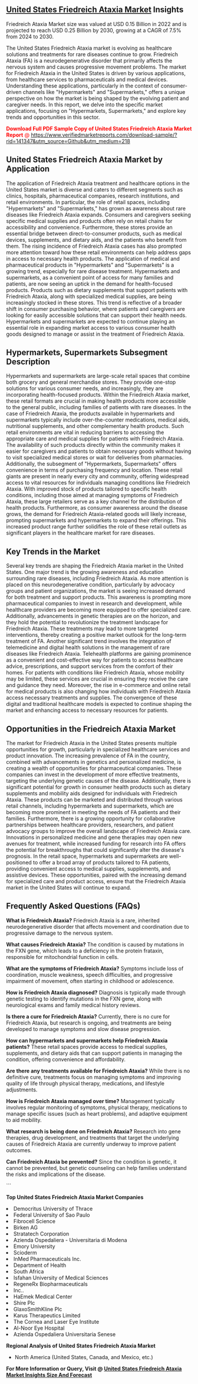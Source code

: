 <h2><a href="https://www.verifiedmarketreports.com/download-sample/?rid=141347&amp;utm_source=Github&amp;utm_medium=218" target="_blank">United States Friedreich Ataxia Market</a> Insights</h2><p>Friedreich Ataxia Market size was valued at USD 0.15 Billion in 2022 and is projected to reach USD 0.25 Billion by 2030, growing at a CAGR of 7.5% from 2024 to 2030.</p><p> <p>The United States Friedreich Ataxia market is evolving as healthcare solutions and treatments for rare diseases continue to grow. Friedreich Ataxia (FA) is a neurodegenerative disorder that primarily affects the nervous system and causes progressive movement problems. The market for Friedreich Ataxia in the United States is driven by various applications, from healthcare services to pharmaceuticals and medical devices. Understanding these applications, particularly in the context of consumer-driven channels like "Hypermarkets" and "Supermarkets," offers a unique perspective on how the market is being shaped by the evolving patient and caregiver needs. In this report, we delve into the specific market applications, focusing on "Hypermarkets, Supermarkets," and explore key trends and opportunities in this sector. <p><span class=""><span style="color: #ff0000;"><strong>Download Full PDF Sample Copy of United States Friedreich Ataxia Market Report</strong> @ </span><a href="https://www.verifiedmarketreports.com/download-sample/?rid=141347&amp;utm_source=Github&amp;utm_medium=218" target="_blank">https://www.verifiedmarketreports.com/download-sample/?rid=141347&amp;utm_source=Github&amp;utm_medium=218</a></span></p></p> <h2>United States Friedreich Ataxia Market by Application</h2> <p>The application of Friedreich Ataxia treatment and healthcare options in the United States market is diverse and caters to different segments such as clinics, hospitals, pharmaceutical companies, research institutions, and retail environments. In particular, the role of retail spaces, including "Hypermarkets" and "Supermarkets," has grown as awareness about rare diseases like Friedreich Ataxia expands. Consumers and caregivers seeking specific medical supplies and products often rely on retail chains for accessibility and convenience. Furthermore, these stores provide an essential bridge between direct-to-consumer products, such as medical devices, supplements, and dietary aids, and the patients who benefit from them. The rising incidence of Friedreich Ataxia cases has also prompted more attention toward how these retail environments can help address gaps in access to necessary health products. The application of medical and pharmaceutical products in "Hypermarkets" and "Supermarkets" is a growing trend, especially for rare disease treatment. Hypermarkets and supermarkets, as a convenient point of access for many families and patients, are now seeing an uptick in the demand for health-focused products. Products such as dietary supplements that support patients with Friedreich Ataxia, along with specialized medical supplies, are being increasingly stocked in these stores. This trend is reflective of a broader shift in consumer purchasing behavior, where patients and caregivers are looking for easily accessible solutions that can support their health needs. Hypermarkets and supermarkets are expected to continue playing an essential role in expanding market access to various consumer health goods designed to manage or assist in the treatment of Friedreich Ataxia. <h2>Hypermarkets, Supermarkets Subsegment Description</h2> <p>Hypermarkets and supermarkets are large-scale retail spaces that combine both grocery and general merchandise stores. They provide one-stop solutions for various consumer needs, and increasingly, they are incorporating health-focused products. Within the Friedreich Ataxia market, these retail formats are crucial in making health products more accessible to the general public, including families of patients with rare diseases. In the case of Friedreich Ataxia, the products available in hypermarkets and supermarkets typically include over-the-counter medications, medical aids, nutritional supplements, and other complementary health products. Such retail environments are vital in reducing barriers to accessing the appropriate care and medical supplies for patients with Friedreich Ataxia. The availability of such products directly within the community makes it easier for caregivers and patients to obtain necessary goods without having to visit specialized medical stores or wait for deliveries from pharmacies. Additionally, the subsegment of "Hypermarkets, Supermarkets" offers convenience in terms of purchasing frequency and location. These retail giants are present in nearly every city and community, offering widespread access to vital resources for individuals managing conditions like Friedreich Ataxia. With improved stock of products tailored to specific health conditions, including those aimed at managing symptoms of Friedreich Ataxia, these large retailers serve as a key channel for the distribution of health products. Furthermore, as consumer awareness around the disease grows, the demand for Friedreich Ataxia-related goods will likely increase, prompting supermarkets and hypermarkets to expand their offerings. This increased product range further solidifies the role of these retail outlets as significant players in the healthcare market for rare diseases. <h2>Key Trends in the Market</h2> <p>Several key trends are shaping the Friedreich Ataxia market in the United States. One major trend is the growing awareness and education surrounding rare diseases, including Friedreich Ataxia. As more attention is placed on this neurodegenerative condition, particularly by advocacy groups and patient organizations, the market is seeing increased demand for both treatment and support products. This awareness is prompting more pharmaceutical companies to invest in research and development, while healthcare providers are becoming more equipped to offer specialized care. Additionally, advancements in genetic therapies are on the horizon, and they hold the potential to revolutionize the treatment landscape for Friedreich Ataxia. These treatments may lead to more targeted interventions, thereby creating a positive market outlook for the long-term treatment of FA. Another significant trend involves the integration of telemedicine and digital health solutions in the management of rare diseases like Friedreich Ataxia. Telehealth platforms are gaining prominence as a convenient and cost-effective way for patients to access healthcare advice, prescriptions, and support services from the comfort of their homes. For patients with conditions like Friedreich Ataxia, whose mobility may be limited, these services are crucial in ensuring they receive the care and guidance they need. Moreover, the rise in e-commerce and online retail for medical products is also changing how individuals with Friedreich Ataxia access necessary treatments and supplies. The convergence of these digital and traditional healthcare models is expected to continue shaping the market and enhancing access to necessary resources for patients. <h2>Opportunities in the Friedreich Ataxia Market</h2> <p>The market for Friedreich Ataxia in the United States presents multiple opportunities for growth, particularly in specialized healthcare services and product innovation. The increasing prevalence of FA in the country, combined with advancements in genetics and personalized medicine, is creating a wealth of opportunities for pharmaceutical companies. These companies can invest in the development of more effective treatments, targeting the underlying genetic causes of the disease. Additionally, there is significant potential for growth in consumer health products such as dietary supplements and mobility aids designed for individuals with Friedreich Ataxia. These products can be marketed and distributed through various retail channels, including hypermarkets and supermarkets, which are becoming more prominent in meeting the needs of FA patients and their families. Furthermore, there is a growing opportunity for collaborative partnerships between healthcare providers, researchers, and patient advocacy groups to improve the overall landscape of Friedreich Ataxia care. Innovations in personalized medicine and gene therapies may open new avenues for treatment, while increased funding for research into FA offers the potential for breakthroughs that could significantly alter the disease's prognosis. In the retail space, hypermarkets and supermarkets are well-positioned to offer a broad array of products tailored to FA patients, providing convenient access to medical supplies, supplements, and assistive devices. These opportunities, paired with the increasing demand for specialized care and product access, ensure that the Friedreich Ataxia market in the United States will continue to expand. <h2>Frequently Asked Questions (FAQs)</h2> <p><strong>What is Friedreich Ataxia?</strong> Friedreich Ataxia is a rare, inherited neurodegenerative disorder that affects movement and coordination due to progressive damage to the nervous system.</p> <p><strong>What causes Friedreich Ataxia?</strong> The condition is caused by mutations in the FXN gene, which leads to a deficiency in the protein frataxin, responsible for mitochondrial function in cells.</p> <p><strong>What are the symptoms of Friedreich Ataxia?</strong> Symptoms include loss of coordination, muscle weakness, speech difficulties, and progressive impairment of movement, often starting in childhood or adolescence.</p> <p><strong>How is Friedreich Ataxia diagnosed?</strong> Diagnosis is typically made through genetic testing to identify mutations in the FXN gene, along with neurological exams and family medical history reviews.</p> <p><strong>Is there a cure for Friedreich Ataxia?</strong> Currently, there is no cure for Friedreich Ataxia, but research is ongoing, and treatments are being developed to manage symptoms and slow disease progression.</p> <p><strong>How can hypermarkets and supermarkets help Friedreich Ataxia patients?</strong> These retail spaces provide access to medical supplies, supplements, and dietary aids that can support patients in managing the condition, offering convenience and affordability.</p> <p><strong>Are there any treatments available for Friedreich Ataxia?</strong> While there is no definitive cure, treatments focus on managing symptoms and improving quality of life through physical therapy, medications, and lifestyle adjustments.</p> <p><strong>How is Friedreich Ataxia managed over time?</strong> Management typically involves regular monitoring of symptoms, physical therapy, medications to manage specific issues (such as heart problems), and adaptive equipment to aid mobility.</p> <p><strong>What research is being done on Friedreich Ataxia?</strong> Research into gene therapies, drug development, and treatments that target the underlying causes of Friedreich Ataxia are currently underway to improve patient outcomes.</p> <p><strong>Can Friedreich Ataxia be prevented?</strong> Since the condition is genetic, it cannot be prevented, but genetic counseling can help families understand the risks and implications of the disease.</p> ```</p><p><strong>Top United States Friedreich Ataxia Market Companies</strong></p><div data-test-id=""><p><li>Democritus University of Thrace</li><li> Federal University of Sao Paulo</li><li> Fibrocell Science</li><li> Birken AG</li><li> Stratatech Corporation</li><li> Azienda Ospedaliera - Universitaria di Modena</li><li> Emory University</li><li> Scioderm</li><li> InMed Pharmaceuticals Inc.</li><li> Department of Health</li><li> South Africa</li><li> Isfahan University of Medical Sciences</li><li> RegeneRx Biopharmaceuticals</li><li> Inc..</li><li> HaEmek Medical Center</li><li> Shire Plc</li><li> GlaxoSmithKline Plc</li><li> Karus Therapeutics Limited</li><li> The Cornea and Laser Eye Institute</li><li> Al-Noor Eye Hospital</li><li> Azienda Ospedaliera Universitaria Senese</li></p><div><strong>Regional Analysis of&nbsp;United States Friedreich Ataxia Market</strong></div><ul><li dir="ltr"><p dir="ltr">North America&nbsp;(United States, Canada, and Mexico, etc.)</p></li></ul><p><strong>For More Information or Query, Visit @&nbsp;</strong><strong><a href="https://www.verifiedmarketreports.com/product/global-friedreich-ataxia-market-report-2019-competitive-landscape-trends-and-opportunities/?utm_source=Github&amp;utm_medium=218" target="_blank">United States Friedreich Ataxia Market Insights Size And Forecast</a></strong></p></div>
